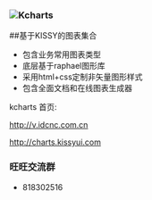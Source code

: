 ﻿### ![Kcharts](http://img02.taobaocdn.com/tps/i2/T1TQygXEteXXXr6JI6-109-50.png)  ###
##基于KISSY的图表集合
* 包含业务常用图表类型
* 底层基于raphael图形库
* 采用html+css定制非矢量图形样式
* 包含全面文档和在线图表生成器

kcharts 首页:  

http://v.idcnc.com.cn

http://charts.kissyui.com

### 旺旺交流群
- 818302516


